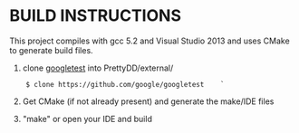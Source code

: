 # BUILD INSTRUCTIONS

This project compiles with gcc 5.2 and Visual Studio 2013 and uses CMake to generate build files.

1. clone [googletest](https://github.com/google/googletest) into PrettyDD/external/

```
    $ clone https://github.com/google/googletest    `
```

2. Get CMake (if not already present) and generate the make/IDE files

3. "make" or open your IDE and build
